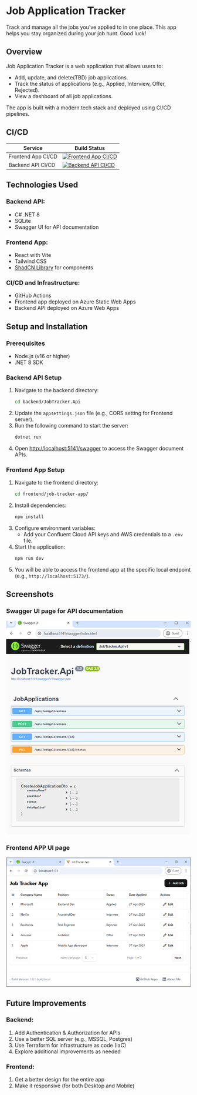 # Job Application Tracker
Track and manage all the jobs you’ve applied to in one place. This app helps you stay organized during your job hunt. Good luck!

## Overview
Job Application Tracker is a web application that allows users to:
- Add, update, and delete(TBD)  job applications.
- Track the status of applications (e.g., Applied, Interview, Offer, Rejected).
- View a dashboard of all job applications.

The app is built with a modern tech stack and deployed using CI/CD pipelines.

## CI/CD
| Service           | Build Status                                                                 |
|-------------------|-----------------------------------------------------------------------------|
| Frontend App CI/CD | [![Frontend App CI/CD](https://github.com/prasnitt/JobTracker/actions/workflows/frontend-ci-cd.yml/badge.svg?branch=main)](https://github.com/prasnitt/JobTracker/actions/workflows/frontend-ci-cd.yml) |
| Backend API CI/CD  | [![Backend API CI/CD](https://github.com/prasnitt/JobTracker/actions/workflows/backend-ci-cd.yml/badge.svg?branch=main)](https://github.com/prasnitt/JobTracker/actions/workflows/backend-ci-cd.yml) |

## Technologies Used

### Backend API:
- C# .NET 8
- SQLite
- Swagger UI for API documentation

### Frontend App:
- React with Vite
- Tailwind CSS
- [ShadCN Library](https://ui.shadcn.com/) for components

### CI/CD and Infrastructure:
- GitHub Actions
- Frontend app deployed on Azure Static Web Apps
- Backend API deployed on Azure Web Apps

## Setup and Installation

### Prerequisites
- Node.js (v16 or higher)
- .NET 8 SDK

### Backend API Setup
1. Navigate to the backend directory:
   ```bash
   cd backend/JobTracker.Api
   ```
2. Update the `appsettings.json` file (e.g., CORS setting for Frontend server).
3. Run the following command to start the server:
   ```bash
   dotnet run
   ```
4. Open [http://localhost:5141/swagger](http://localhost:5141/swagger) to access the Swagger document APIs.

### Frontend App Setup
1. Navigate to the frontend directory:
   ```bash
   cd frontend/job-tracker-app/
   ```
2. Install dependencies:
   ```bash
   npm install
   ```
3. Configure environment variables:
   - Add your Confluent Cloud API keys and AWS credentials to a `.env` file.
4. Start the application:
   ```bash
   npm run dev
   ```
5. You will be able to access the frontend app at the specific local endpoint (e.g., `http://localhost:5173/`).

## Screenshots  

### Swagger UI page for API documentation
![Swagger UI page for API documentation](screenshots/Swagger-UI-For-API-doc.png)  

### Frontend APP UI page 
![Frontend APP UI page](screenshots/fronend-app-home-page.png)  

## Future Improvements

### Backend:
1. Add Authentication & Authorization for APIs
2. Use a better SQL server (e.g., MSSQL, Postgres)
3. Use Terraform for infrastructure as code (IaC)
4. Explore additional improvements as needed

### Frontend:
1. Get a better design for the entire app
2. Make it responsive (for both Desktop and Mobile)


